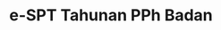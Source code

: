 ---
title: e-SPT Tahunan PPh Badan
fitur : lainlain
modifiedTime : 01/02/2020
topik: e-SPT
linkurl: https://drive.google.com/file/d/1Bzo-w7677D5tpNMhiExOyRX84gLGXIWM
---